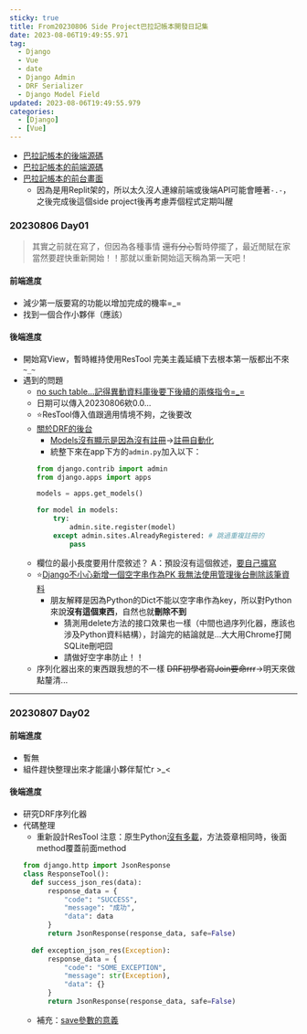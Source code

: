 ```yaml
---
sticky: true
title: From20230806 Side Project巴拉記帳本開發日記集
date: 2023-08-06T19:49:55.971
tag:
  - Django
  - Vue
  - date
  - Django Admin
  - DRF Serializer
  - Django Model Field
updated: 2023-08-06T19:49:55.979
categories:
  - [Django]
  - [Vue]
---
```

- [巴拉記帳本的後端源碼](https://github.com/x200706/BlahAccountBookAP)
- [巴拉記帳本的前端源碼](https://github.com/x200706/BlahAccountBook)
- [巴拉記帳本的前台畫面](https://blahaccountbook.chi200706.repl.co/)
  - 因為是用Replit架的，所以太久沒人連線前端或後端API可能會睡著`-.-`，之後完成後這個side project後再考慮弄個程式定期叫醒

### 20230806 Day01
> 其實之前就在寫了，但因為各種事情 ~~還有分心~~暫時停擺了，最近閒賦在家當然要趕快重新開始！！那就以重新開始這天稱為第一天吧！

#### 前端進度
- 減少第一版要寫的功能以增加完成的機率=_=
- 找到一個合作小夥伴（應該）

#### 後端進度
- 開始寫View，暫時維持使用ResTool 完美主義延續下去根本第一版都出不來`~_~`
- 遇到的問題
  - [no such table...記得異動資料庫後要下後續的兩條指令=_=](https://blog.csdn.net/qq_33654685/article/details/88573873)
  - 日期可以傳入20230806欸0.0...
  - ⭐ResTool傳入值跟適用情境不夠，之後要改
  - [關於DRF的後台](https://stackoverflow.com/questions/63652653/does-the-django-rest-framework-provide-an-admin-site-to-manage-models)
    - [Models沒有顯示是因為沒有註冊](https://stackoverflow.com/questions/2984987/model-not-showing-up-in-django-admin)->[註冊自動化](https://hackernoon.com/automatically-register-all-models-in-django-admin-django-tips-481382cf75e5)
    - 統整下來在app下方的`admin.py`加入以下：
    ```python
    from django.contrib import admin
    from django.apps import apps

    models = apps.get_models()

    for model in models:
        try:
            admin.site.register(model)
        except admin.sites.AlreadyRegistered: # 跳過重複註冊的
            pass
    ```
  - 欄位的最小長度要用什麼敘述？ A：預設沒有這個敘述，[要自己擴寫](https://stackoverflow.com/questions/15845116/how-to-set-min-length-for-models-textfield)
  - ⭐[Django不小心新增一個空字串作為PK 我無法使用管理後台刪除該筆資料](https://chat.openai.com/share/f8939787-a942-4e02-a4d1-eeccb4ce9507)
    - 朋友解釋是因為Python的Dict不能以空字串作為key，所以對Python來說**沒有這個東西**，自然也就**刪除不到**
      - 猜測用delete方法的接口效果也一樣（中間也過序列化器，應該也涉及Python資料結構），討論完的結論就是...大大用Chrome打開SQLite刪吧囧
      - 請做好空字串防止！！
  - 序列化器出來的東西跟我想的不一樣 ~~DRF初學者寫Join要命rrr~~->明天來做點釐清...

***
### 20230807 Day02
#### 前端進度
- 暫無
- 組件趕快整理出來才能讓小夥伴幫忙r >_<
#### 後端進度
- 研究DRF序列化器
- 代碼整理
  - 重新設計ResTool
  注意：原生Python[沒有多載](https://www.uj5u.com/houduan/288561.html)，方法簽章相同時，後面method覆蓋前面method
  ```py
  from django.http import JsonResponse
  class ResponseTool():
    def success_json_res(data):
        response_data = {
            "code": "SUCCESS",
            "message": "成功",
            "data": data
        }
        return JsonResponse(response_data, safe=False)
    
    def exception_json_res(Exception):
        response_data = {
            "code": "SOME_EXCEPTION",
            "message": str(Exception),
            "data": {}
        }
        return JsonResponse(response_data, safe=False)
  ```
    - 補充：[save參數的意義](https://dev.to/chryzcode/django-json-response-safe-false-4f9i)
